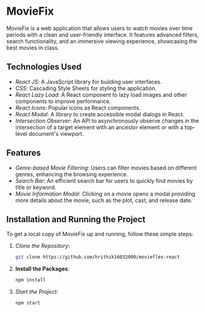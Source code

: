 # MovieFix

MovieFix is a web application that allows users to watch movies over time periods with a clean and user-friendly interface. It features advanced filters, search functionality, and an immersive viewing experience, showcasing the best movies in class.

## Technologies Used

- *React JS*: A JavaScript library for building user interfaces.
- *CSS*: Cascading Style Sheets for styling the application.
- *React Lazy Load*: A React component to lazy load images and other components to improve performance.
- *React Icons*: Popular icons as React components.
- *React Modal*: A library to create accessible modal dialogs in React.
- *Intersection Observer*: An API to asynchronously observe changes in the intersection of a target element with an ancestor element or with a top-level document's viewport.

## Features

- *Genre-based Movie Filtering*: Users can filter movies based on different genres, enhancing the browsing experience.
- *Search Bar*: An efficient search bar for users to quickly find movies by title or keyword.
- *Movie Information Modal*: Clicking on a movie opens a modal providing more details about the movie, such as the plot, cast, and release date.

## Installation and Running the Project

To get a local copy of MovieFix up and running, follow these simple steps:

1. *Clone the Repository*:
   ```sh
   git clone https://github.com/hrithik16032000/movieflex-react

2. **Install the Packages**:
   ```sh
   npm install 

3. *Start the Project*:
   ```sh
   npm start
